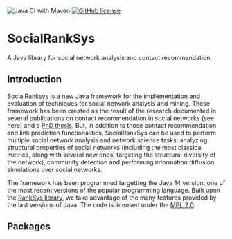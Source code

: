 ![Java CI with Maven](https://github.com/JavierSanzCruza/SocialRankSys/workflows/Java%20CI%20with%20Maven/badge.svg)
[![GitHub license](https://img.shields.io/badge/license-MPL--2.0-orange)](https://www.mozilla.org/en-US/MPL/)

# SocialRankSys

A Java library for social network analysis and contact recommendation. 

## Introduction
SocialRanksys is a new Java framework for the implementation and evaluation of techniques for social network analysis and mining. These framework has been created as the result of the research documented in several publications on contact recommendation in social networks (see here) and a [PhD thesis](http://javiersanzcruza.github.io/jsanzcruzado-phdthesis.pdf). But, in addition to those contact recommendation and link prediction functionalities, SocialRankSys can be used to perform multiple social network analysis and network science tasks: analyzing structural properties of social networks (including the most classical metrics, along with several new ones, targeting the structural diversity of the network), community detection and performing information diffusion simulations over social networks. 

The framework has been programmed targetting the Java 14 version, one of the most recent versions of the popular programming language. Built upon the [RankSys library](http://ranksys.github.io), we take advantage of the many features provided by the last versions of Java. The code is licensed under the [MPL 2.0](https://www.mozilla.org/en-US/MPL/2.0/).

## Packages

